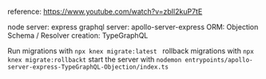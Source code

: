 reference: https://www.youtube.com/watch?v=zbIl2kuP7tE

node server: express
graphql server: apollo-server-express
ORM: Objection
Schema / Resolver creation: TypeGraphQL

Run migrations with `npx knex migrate:latest `
rollback migrations with `npx knex migrate:rollbackt`
start the server with `nodemon entrypoints/apollo-server-express-TypeGraphQL-Objection/index.ts`

